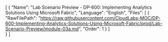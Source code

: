 [
   {
    "Name": "Lab Scenario Preview - DP-600: Implementing Analytics Solutions Using Microsoft Fabric",
    "Language": "English",
    "Files": [
        {
          "RawFilePath": "https://raw.githubusercontent.com/CloudLabs-MOC/DP-600-Implementing-Analytics-Solutions-Using-Microsoft-Fabric/prod/Lab-Scenario-Preview/module-03a.md",
          "Order": 1
        }
     ]  
   } 
]